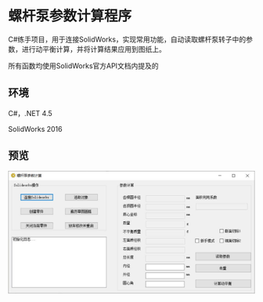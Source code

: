 # 螺杆泵参数计算程序

C#练手项目，用于连接SolidWorks，实现常用功能，自动读取螺杆泵转子中的参数，进行动平衡计算，并将计算结果应用到图纸上。

所有函数均使用SolidWorks官方API文档内提及的

## 环境

C#，.NET 4.5

SolidWorks 2016

## 预览

![main](./screenshot/main.jpg)